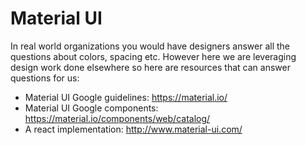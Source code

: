 # Material UI 
In real world organizations you would have designers answer all the questions about colors, spacing etc. However here we are leveraging design work done elsewhere so here are resources that can answer questions for us: 
* Material UI Google guidelines: https://material.io/
* Material UI Google components: https://material.io/components/web/catalog/
* A react implementation: http://www.material-ui.com/
